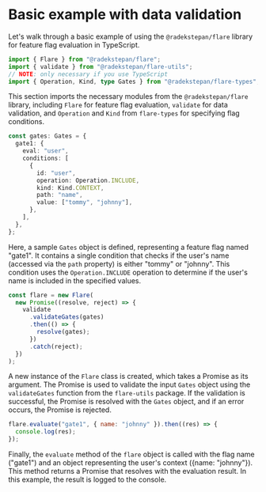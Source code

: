 # Basic example with data validation

Let's walk through a basic example of using the `@radekstepan/flare` library for feature flag evaluation in TypeScript.

```ts
import { Flare } from "@radekstepan/flare";
import { validate } from "@radekstepan/flare-utils";
// NOTE: only necessary if you use TypeScript
import { Operation, Kind, type Gates } from "@radekstepan/flare-types";
```

This section imports the necessary modules from the `@radekstepan/flare` library, including `Flare` for feature flag evaluation, `validate` for data validation, and `Operation` and `Kind` from `flare-types` for specifying flag conditions.

```ts
const gates: Gates = {
  gate1: {
    eval: "user",
    conditions: [
      {
        id: "user",
        operation: Operation.INCLUDE,
        kind: Kind.CONTEXT,
        path: "name",
        value: ["tommy", "johnny"],
      },
    ],
  },
};
```

Here, a sample `Gates` object is defined, representing a feature flag named "gate1". It contains a single condition that checks if the user's name (accessed via the `path` property) is either "tommy" or "johnny". This condition uses the `Operation.INCLUDE` operation to determine if the user's name is included in the specified values.

```ts
const flare = new Flare(
  new Promise((resolve, reject) => {
    validate
      .validateGates(gates)
      .then(() => {
        resolve(gates);
      })
      .catch(reject);
  })
);
```

A new instance of the `Flare` class is created, which takes a Promise as its argument. The Promise is used to validate the input `Gates` object using the `validateGates` function from the `flare-utils` package. If the validation is successful, the Promise is resolved with the `Gates` object, and if an error occurs, the Promise is rejected.

```js
flare.evaluate("gate1", { name: "johnny" }).then((res) => {
  console.log(res);
});
```

Finally, the `evaluate` method of the `flare` object is called with the flag name ("gate1") and an object representing the user's context ({name: "johnny"}). This method returns a Promise that resolves with the evaluation result. In this example, the result is logged to the console.
